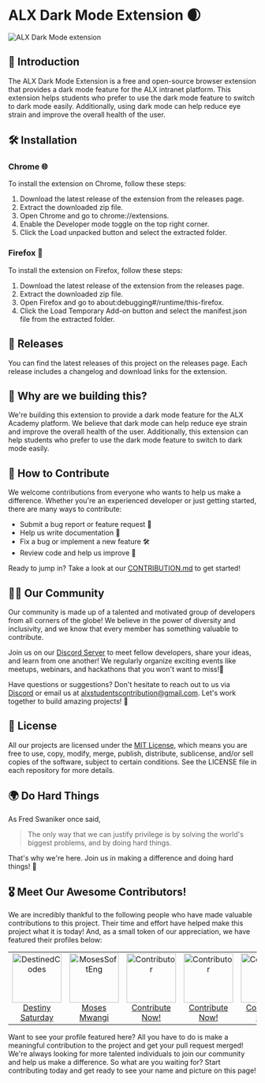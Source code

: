 # ALX Dark Mode Extension 🌒
![ALX Dark Mode extension](https://user-images.githubusercontent.com/84413505/229133473-c2fd4084-6db3-4e87-b824-4a0d3b64ae3a.jpg)
## 📖 Introduction
The ALX Dark Mode Extension is a free and open-source browser extension that provides a dark mode feature for the ALX intranet platform. This extension helps students who prefer to use the dark mode feature to switch to dark mode easily. Additionally, using dark mode can help reduce eye strain and improve the overall health of the user.

## 🛠️ Installation
### Chrome 🌐
To install the extension on Chrome, follow these steps:

1. Download the latest release of the extension from the releases page.
2. Extract the downloaded zip file.
3. Open Chrome and go to chrome://extensions.
4. Enable the Developer mode toggle on the top right corner.
5. Click the Load unpacked button and select the extracted folder.
### Firefox 🦊
To install the extension on Firefox, follow these steps:

1. Download the latest release of the extension from the releases page.
2. Extract the downloaded zip file.
3. Open Firefox and go to about:debugging#/runtime/this-firefox.
4. Click the Load Temporary Add-on button and select the manifest.json file from the extracted folder.

## 🚀 Releases
You can find the latest releases of this project on the releases page. Each release includes a changelog and download links for the extension.

## 💪 Why are we building this?
We're building this extension to provide a dark mode feature for the ALX Academy platform. We believe that dark mode can help reduce eye strain and improve the overall health of the user. Additionally, this extension can help students who prefer to use the dark mode feature to switch to dark mode easily.

## 🤝 How to Contribute
We welcome contributions from everyone who wants to help us make a difference. Whether you're an experienced developer or just getting started, there are many ways to contribute:

- Submit a bug report or feature request 🐛
- Help us write documentation 📖
- Fix a bug or implement a new feature 🛠️
- Review code and help us improve 🤔

Ready to jump in? Take a look at our [CONTRIBUTION.md](https://github.com/ALX-Students-Contribution/.github/blob/main/CONTRIBUTING.md) to get started!

## 👨‍💻 Our Community
Our community is made up of a talented and motivated group of developers from all corners of the globe! We believe in the power of diversity and inclusivity, and we know that every member has something valuable to contribute.

Join us on our [Discord Server](https://discord.gg/HV5c3qDE) to meet fellow developers, share your ideas, and learn from one another! We regularly organize exciting events like meetups, webinars, and hackathons that you won't want to miss!🎉

Have questions or suggestions? Don't hesitate to reach out to us via [Discord](https://discord.gg/HV5c3qDE) or email us at alxstudentscontribution@gmail.com. Let's work together to build amazing projects! 💪

## 🔑 License
All our projects are licensed under the [MIT License](https://github.com/ALX-Students-Contribution/ALX_Dark_Mode_Extension/blob/main/LICENSE), which means you are free to use, copy, modify, merge, publish, distribute, sublicense, and/or sell copies of the software, subject to certain conditions. See the LICENSE file in each repository for more details.

## 🌍 Do Hard Things
As Fred Swaniker once said,
 
> The only way that we can justify privilege is by solving the world's biggest problems, and by doing hard things.

That's why we're here. Join us in making a difference and doing hard things! 💪

## 🎖️ Meet Our Awesome Contributors!
We are incredibly thankful to the following people who have made valuable contributions to this project. Their time and effort have helped make this project what it is today! And, as a small token of our appreciation, we have featured their profiles below:

<table>
  <tr>
    <td align="center">
      <a href="https://github.com/DestinedCodes">
        <img src="https://avatars.githubusercontent.com/u/84413505?v=4" width="100px" alt="DestinedCodes" title="Destiny Saturday" />
        <br />
        Destiny Saturday
      </a>
    </td>
    <td align="center">
      <a href="https://github.com/MosesSoftEng">
        <img src="https://avatars.githubusercontent.com/u/99524902?v=4" width="100px" alt="MosesSoftEng" title="Moses Mwangi" />
        <br />
        Moses Mwangi
      </a>
    </td>
    <td align="center">
      <a href="https://github.com/ALX-Students-Contribution/.github/blob/main/CONTRIBUTING.md">
        <img src="https://avatars.githubusercontent.com/u/129537379?s=400&u=8490ce5608705a2b55358bbd73b6c4a19f9276e0&v=4" width="100px" alt="Contributor" title="Contribute to get featured!" />
        <br />
        Contribute Now!
      </a>
    </td>
    <td align="center">
      <a href="https://github.com/ALX-Students-Contribution/.github/blob/main/CONTRIBUTING.md">
        <img src="https://avatars.githubusercontent.com/u/129537379?s=400&u=8490ce5608705a2b55358bbd73b6c4a19f9276e0&v=4" width="100px" alt="Contributor" title="Contribute to get featured!" />
        <br />
        Contribute Now!
      </a>
    </td>
    <td align="center">
      <a href="https://github.com/ALX-Students-Contribution/.github/blob/main/CONTRIBUTING.md">
        <img src="https://avatars.githubusercontent.com/u/129537379?s=400&u=8490ce5608705a2b55358bbd73b6c4a19f9276e0&v=4" width="100px" alt="Contributor" title="Contribute to get featured!" />
        <br />
        Contribute Now!
      </a>
    </td> 
    <td align="center">
      <a href="https://github.com/ALX-Students-Contribution/.github/blob/main/CONTRIBUTING.md">
        <img src="https://avatars.githubusercontent.com/u/129537379?s=400&u=8490ce5608705a2b55358bbd73b6c4a19f9276e0&v=4" width="100px" alt="Contributor" title="Contribute to get featured!" />
        <br />
        Contribute Now!
      </a>
    </td>
    <td align="center">
      <a href="https://github.com/ALX-Students-Contribution/.github/blob/main/CONTRIBUTING.md">
        <img src="https://avatars.githubusercontent.com/u/129537379?s=400&u=8490ce5608705a2b55358bbd73b6c4a19f9276e0&v=4" width="100px" alt="Contributor" title="Contribute to get featured!" />
        <br />
        Contribute Now!
      </a>
    </td>

  </tr>
</table>

Want to see your profile featured here? All you have to do is make a meaningful contribution to the project and get your pull request merged! We're always looking for more talented individuals to join our community and help us make a difference. So what are you waiting for? Start contributing today and get ready to see your name and picture on this page!

